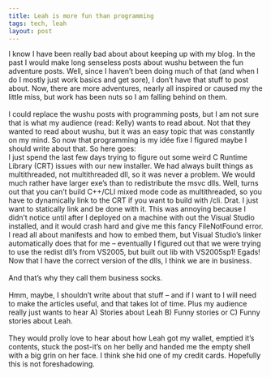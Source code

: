 ```yaml
---
title: Leah is more fun than programming
tags: tech, leah
layout: post
---
```

I know I have been really bad about about keeping up with my blog.  In the past I would make long senseless posts about wushu between the fun adventure posts.  Well, since I haven’t been doing much of that (and when I do I mostly just work basics and get sore), I don’t have that stuff to post about.  Now, there are more adventures, nearly all inspired or caused my the little miss, but work has been nuts so I am falling behind on them.<br /><br />I could replace the wushu posts with programming posts, but I am not sure that is what my audience (read: Kelly) wants to read about. Not that they wanted to read about wushu, but it was an easy topic that was constantly on my mind. So now that programming is my idée fixe I figured maybe I should write about that. So here goes:<br />I just spend the last few days trying to figure out some weird C Runtime Library (CRT) issues with our new installer.  We had always built things as multithreaded, not multithreaded dll, so it was never a problem. We would much rather have larger exe’s than to redistribute the msvc dlls.  Well, turns out that you can’t build  C++/CLI mixed mode code as multithreaded, so you have to dynamically link to the CRT if you want to build with /cli.  Drat. I just want to statically link and be done with it.  This was annoying because I didn’t notice until after I deployed on a machine with out the Visual Studio installed, and it would crash hard and give me this fancy FileNotFound error.  I read all about manifests and how to embed them, but Visual Studio’s linker automatically does that for me – eventually I figured out that we were trying to use the redist dll’s from VS2005, but built out lib with VS2005sp1!  Egads!  Now that I have the correct version of the dlls, I think we are in business. <br /><br />And that’s why they call them business socks.<br /><br />Hmm, maybe, I shouldn’t write about that stuff – and if I want to I will need to make the articles useful, and that takes lot of time.  Plus my audience really just wants to hear A) Stories about Leah B) Funny stories or C) Funny stories about Leah.  <br /><br />They would prolly love to hear about how Leah got my wallet, emptied it’s contents, stuck the post-it’s on her belly and handed me the empty shell with a big grin on her face. I think she hid one of my credit cards. Hopefully this is not foreshadowing.
